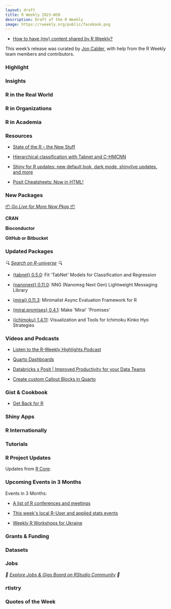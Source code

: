 ```yaml
---
layout: draft
title: R Weekly 2023-W50
description: Draft of the R Weekly
image: https://rweekly.org/public/facebook.png
---
```



+ [How to have (my) content shared by R Weekly?](https://github.com/rweekly/rweekly.org#how-to-have-my-content-shared-by-r-weekly)

This week’s release was curated by [Jon Calder](https://joncalder.co.za), with help from the R Weekly team members and contributors.



### Highlight



### Insights


### R in the Real World



### R in Organizations



### R in Academia



### Resources

+ [State of the R – the New Stuff](https://thingsinflow.dk/2023/12/06/state-of-the-r-the-new-stuff/)

+ [Hierarchical classification with Tabnet and C-HMCNN](https://mlverse.github.io/tabnet/articles/Hierarchical_classification.html)
 
+ [Shiny for R updates: new default look, dark mode, shinylive updates, and more](https://shiny.posit.co/blog/posts/shiny-r-1.8.0/)

+ [Posit Cheatsheets: Now in HTML!](https://posit.co/blog/posit-cheatsheets-now-in-html/)

### New Packages

<p class="added-hostname"><a href="https://rweekly.org/live" target="_blank" class="externalLink">📦 <i>Go Live for More New Pkgs</i> 📦</a></p>


**CRAN**



**Bioconductor**



**GitHub or Bitbucket**



### Updated Packages

<i>🔍 [Search on R-universe](https://r-universe.dev/search/) 🔍</i>

+ [{tabnet} 0.5.0](https://mlverse.github.io/tabnet/): Fit 'TabNet' Models for Classification and Regression

+ [{nanonext} 0.11.0](https://cran.r-project.org/package=nanonext): NNG (Nanomsg Next Gen) Lightweight Messaging Library

+ [{mirai} 0.11.3](https://cran.r-project.org/package=mirai): Minimalist Async Evaluation Framework for R

+ [{mirai.promises} 0.4.1](https://cran.r-project.org/package=mirai.promises): Make 'Mirai' 'Promises'

+ [{ichimoku} 1.4.11](https://cran.r-project.org/package=ichimoku): Visualization and Tools for Ichimoku Kinko Hyo Strategies

### Videos and Podcasts

+ [Listen to the R-Weekly Highlights Podcast](https://rweekly.fireside.fm/)

+ [Quarto Dashboards](https://www.youtube.com/watch?v=_VGJIPRGTy4)

+ [Databricks x Posit | Improved Productivity for your Data Teams](https://www.youtube.com/watch?v=iShpyDxzMeE)

+ [Create custom Callout Blocks in Quarto](https://www.youtube.com/watch?v=DDQO_3R-q74)

### Gist & Cookbook

+ [Get Back for R](http://hughjonesd.github.io/sir-mixalot.html#/title-slide)

### Shiny Apps



### R Internationally



### Tutorials



<!--<div class="post-more-begin></div><div class="post-more-end"></div>-->

### R Project Updates

Updates from [R Core](http://developer.r-project.org/blosxom.cgi/R-devel/NEWS):


### Upcoming Events in 3 Months

Events in 3 Months:


+ [A list of R conferences and meetings](https://jumpingrivers.github.io/meetingsR/events.html)

+ [This week's local R-User and applied stats events](https://community.rstudio.com/c/irl)

+ [Weekly R Workshops for Ukraine](https://sites.google.com/view/dariia-mykhailyshyna/main/r-workshops-for-ukraine)

### Grants & Funding


### Datasets


### Jobs

<i>💼 [Explore Jobs & Gigs Board on RStudio Community](https://community.rstudio.com/c/jobs/) 💼</i>

### rtistry


### Quotes of the Week

